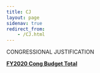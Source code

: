 ```yaml
---
title: CJ
layout: page
sidenav: true
redirect_from:
    - /CJ.html
---
```


CONGRESSIONAL JUSTIFICATION

[**FY2020 Cong Budget Total**]({{site.baseurl}}/assets/documents/CJ/FY2020-Cong-Budget-Total.pdf)

